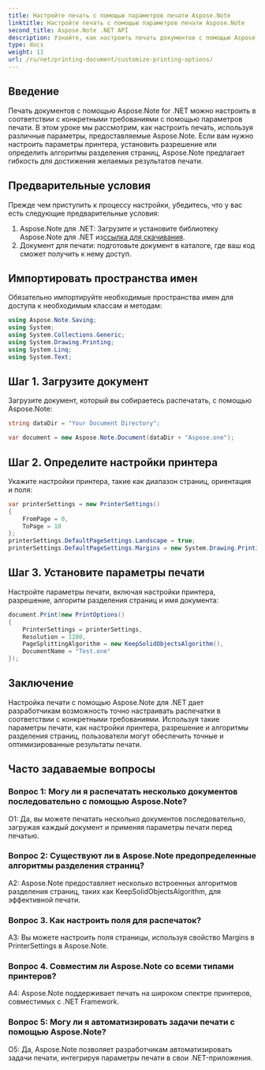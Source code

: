```yaml
---
title: Настройте печать с помощью параметров печати Aspose.Note
linktitle: Настройте печать с помощью параметров печати Aspose.Note
second_title: Aspose.Note .NET API
description: Узнайте, как настроить печать документов с помощью Aspose.Note для .NET. Точная настройка параметров для получения оптимальных распечаток.
type: docs
weight: 11
url: /ru/net/printing-document/customize-printing-options/
---
```

## Введение

Печать документов с помощью Aspose.Note for .NET можно настроить в соответствии с конкретными требованиями с помощью параметров печати. В этом уроке мы рассмотрим, как настроить печать, используя различные параметры, предоставляемые Aspose.Note. Если вам нужно настроить параметры принтера, установить разрешение или определить алгоритмы разделения страниц, Aspose.Note предлагает гибкость для достижения желаемых результатов печати.

## Предварительные условия

Прежде чем приступить к процессу настройки, убедитесь, что у вас есть следующие предварительные условия:

1.  Aspose.Note для .NET: Загрузите и установите библиотеку Aspose.Note для .NET из[ссылка для скачивания](https://releases.aspose.com/note/net/).
2. Документ для печати: подготовьте документ в каталоге, где ваш код сможет получить к нему доступ.

## Импортировать пространства имен

Обязательно импортируйте необходимые пространства имен для доступа к необходимым классам и методам:

```csharp
using Aspose.Note.Saving;
using System;
using System.Collections.Generic;
using System.Drawing.Printing;
using System.Linq;
using System.Text;
```

## Шаг 1. Загрузите документ

Загрузите документ, который вы собираетесь распечатать, с помощью Aspose.Note:

```csharp
string dataDir = "Your Document Directory";

var document = new Aspose.Note.Document(dataDir + "Aspose.one");

```

## Шаг 2. Определите настройки принтера

Укажите настройки принтера, такие как диапазон страниц, ориентация и поля:

```csharp
var printerSettings = new PrinterSettings()
{
    FromPage = 0,
    ToPage = 10
};
printerSettings.DefaultPageSettings.Landscape = true;
printerSettings.DefaultPageSettings.Margins = new System.Drawing.Printing.Margins(50, 50, 150, 50);
```

## Шаг 3. Установите параметры печати

Настройте параметры печати, включая настройки принтера, разрешение, алгоритм разделения страниц и имя документа:

```csharp
document.Print(new PrintOptions()
{
    PrinterSettings = printerSettings,
    Resolution = 1200,
    PageSplittingAlgorithm = new KeepSolidObjectsAlgorithm(),
    DocumentName = "Test.one"
});
```

## Заключение

Настройка печати с помощью Aspose.Note для .NET дает разработчикам возможность точно настраивать распечатки в соответствии с конкретными требованиями. Используя такие параметры печати, как настройки принтера, разрешение и алгоритмы разделения страниц, пользователи могут обеспечить точные и оптимизированные результаты печати.

## Часто задаваемые вопросы

### Вопрос 1: Могу ли я распечатать несколько документов последовательно с помощью Aspose.Note?

О1: Да, вы можете печатать несколько документов последовательно, загружая каждый документ и применяя параметры печати перед печатью.

### Вопрос 2: Существуют ли в Aspose.Note предопределенные алгоритмы разделения страниц?

A2: Aspose.Note предоставляет несколько встроенных алгоритмов разделения страниц, таких как KeepSolidObjectsAlgorithm, для эффективной печати.

### Вопрос 3. Как настроить поля для распечаток?

A3: Вы можете настроить поля страницы, используя свойство Margins в PrinterSettings в Aspose.Note.

### Вопрос 4. Совместим ли Aspose.Note со всеми типами принтеров?

A4: Aspose.Note поддерживает печать на широком спектре принтеров, совместимых с .NET Framework.

### Вопрос 5: Могу ли я автоматизировать задачи печати с помощью Aspose.Note?

О5: Да, Aspose.Note позволяет разработчикам автоматизировать задачи печати, интегрируя параметры печати в свои .NET-приложения.